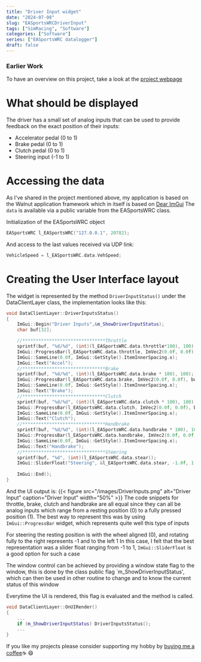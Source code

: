 ```yaml
---
title: "Driver Input widget"
date: "2024-07-08"
slug: "EASportsWRCDriverInput"
tags: ["SimRacing", "Software"]
categories: ["Software"]
series: ["EASportsWRC datalogger"]
draft: false
---
```


### Earlier Work
To have an overview on this project, take a look at the [project webpage]


# What should be displayed
The driver has a small set of analog inputs that can be used to provide feedback on the exact position of their inputs:
- Accelerator pedal (0 to 1)
- Brake pedal 		(0 to 1)
- Clutch pedal 		(0 to 1)
- Steering input 	(-1 to 1)

# Accessing the data
As I've shared in the project mentioned above, my application is based on the Walnut application framework which in itself is based on [Dear ImGui]
The `data` is available via a public variable from the EASportsWRC class.

Initialization of the EASportsWRC object
 ```cpp {class="my-class" id="my-codeblock" lineNos=inline tabWidth=2}
EASportsWRC l_EASportsWRC("127.0.0.1", 20782);
 ```
And access to the last values received via UDP link:
 ```cpp {class="my-class" id="my-codeblock" lineNos=inline tabWidth=2}
VehicleSpeed = l_EASportsWRC.data.VehSpeed;
 ```
  
# Creating the User Interface layout

The widget is represented by the method `DriverInputStatus()` under the DataClientLayer class, the implementation looks like this:
```cpp {class="my-class" id="my-codeblock" lineNos=inline tabWidth=2}
void DataClientLayer::DriverInputsStatus()
{
	ImGui::Begin("Driver Inputs",&m_ShowDriverInputStatus);
	char buf[32];

	//*******************************Throttle
	sprintf(buf, "%d/%d", (int)(l_EASportsWRC.data.throttle*100), 100);
	ImGui::ProgressBar(l_EASportsWRC.data.throttle, ImVec2(0.0f, 0.0f),buf);
	ImGui::SameLine(0.0f, ImGui::GetStyle().ItemInnerSpacing.x);
	ImGui::Text("Accel");
	//*******************************Brake
	sprintf(buf, "%d/%d", (int)(l_EASportsWRC.data.brake * 100), 100);
	ImGui::ProgressBar(l_EASportsWRC.data.brake, ImVec2(0.0f, 0.0f), buf);
	ImGui::SameLine(0.0f, ImGui::GetStyle().ItemInnerSpacing.x);
	ImGui::Text("Brake");
	//*******************************Clutch
	sprintf(buf, "%d/%d", (int)(l_EASportsWRC.data.clutch * 100), 100);
	ImGui::ProgressBar(l_EASportsWRC.data.clutch, ImVec2(0.0f, 0.0f), buf);
	ImGui::SameLine(0.0f, ImGui::GetStyle().ItemInnerSpacing.x);
	ImGui::Text("Clutch");
	//*******************************Handbrake
	sprintf(buf, "%d/%d", (int)(l_EASportsWRC.data.handbrake * 100), 100);
	ImGui::ProgressBar(l_EASportsWRC.data.handbrake, ImVec2(0.0f, 0.0f), buf);
	ImGui::SameLine(0.0f, ImGui::GetStyle().ItemInnerSpacing.x);
	ImGui::Text("Handbrake");
	//*******************************Steering
	sprintf(buf, "%d", (int)(l_EASportsWRC.data.stear));
	ImGui::SliderFloat("Steering", &l_EASportsWRC.data.stear, -1.0f, 1.0f, "%.3f", 1);
	
	ImGui::End();
}
```
And the UI output is:
{{< figure src="/images/DriverInputs.png" alt="Driver Input" caption="Driver Input" width="50%" >}}
The code snippets for throttle, brake, clutch and handbrake are all equal since they can all be analog inputs which range from a resting position (0) to a fully pressed position (1). The best way to represent this was by using `ImGui::ProgressBar` widget, which represents quite well this type of inputs

For steering the resting position is with the wheel aligned (0), and rotating fully to the right represents -1 and to the left 1
In this case, I felt that the best representation was a slider float ranging from -1 to 1, `ImGui::SliderFloat` is a good option for such a case

The window control can be achieved by providing a window state flag to the window, this is done by the class public flag `m_ShowDriverInputStatus', which can then be used in other routine to change and to know the current status of this window

Everytime the UI is rendered, this flag is evaluated and the method is called.
```cpp {class="my-class" id="my-codeblock" lineNos=inline tabWidth=2}
void DataClientLayer::OnUIRender()
{
    ...    
    if (m_ShowDriverInputStatus) DriverInputsStatus();
    ...
}

```
If you like my projects please consider supporting my hobby by [buying me a coffee][buymeacoffee]:coffee: :smile:

[buymeacoffee]: https://buymeacoffee.com/Carlos4lmeida

[Dear ImGui]:https://www.dearimgui.com/
[project webpage]:/projects/ea-sports-wrc-datalogger/
